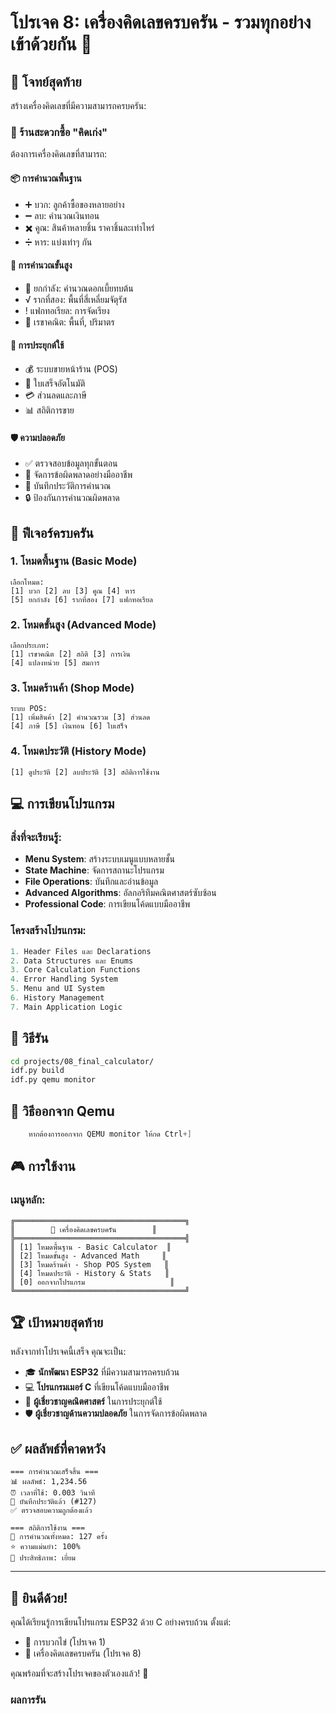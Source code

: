 # โปรเจค 8: เครื่องคิดเลขครบครัน - รวมทุกอย่างเข้าด้วยกัน 🧮

## 🎯 โจทย์สุดท้าย
สร้างเครื่องคิดเลขที่มีความสามารถครบครัน:

### 🏪 ร้านสะดวกซื้อ "คิดเก่ง"
ต้องการเครื่องคิดเลขที่สามารถ:

#### 📦 การคำนวณพื้นฐาน
- ➕ บวก: ลูกค้าซื้อของหลายอย่าง
- ➖ ลบ: คำนวณเงินทอน
- ✖️ คูณ: สินค้าหลายชิ้น ราคาชิ้นละเท่าไหร่
- ➗ หาร: แบ่งเท่าๆ กัน

#### 🔬 การคำนวณขั้นสูง
- 🔢 ยกกำลัง: คำนวณดอกเบี้ยทบต้น
- √ รากที่สอง: พื้นที่สี่เหลี่ยมจัตุรัส
- ! แฟกทอเรียล: การจัดเรียง
- 📐 เรขาคณิต: พื้นที่, ปริมาตร

#### 💼 การประยุกต์ใช้
- 💰 ระบบขายหน้าร้าน (POS)
- 🧾 ใบเสร็จอัตโนมัติ
- 💳 ส่วนลดและภาษี
- 📊 สถิติการขาย

#### 🛡️ ความปลอดภัย
- ✅ ตรวจสอบข้อมูลทุกขั้นตอน
- 🚨 จัดการข้อผิดพลาดอย่างมืออาชีพ
- 💾 บันทึกประวัติการคำนวณ
- 🔒 ป้องกันการคำนวณผิดพลาด

## 🧮 ฟีเจอร์ครบครัน

### 1. โหมดพื้นฐาน (Basic Mode)
```
เลือกโหมด:
[1] บวก [2] ลบ [3] คูณ [4] หาร
[5] ยกกำลัง [6] รากที่สอง [7] แฟกทอเรียล
```

### 2. โหมดขั้นสูง (Advanced Mode)
```
เลือกประเภท:
[1] เรขาคณิต [2] สถิติ [3] การเงิน
[4] แปลงหน่วย [5] สมการ
```

### 3. โหมดร้านค้า (Shop Mode)
```
ระบบ POS:
[1] เพิ่มสินค้า [2] คำนวณรวม [3] ส่วนลด
[4] ภาษี [5] เงินทอน [6] ใบเสร็จ
```

### 4. โหมดประวัติ (History Mode)
```
[1] ดูประวัติ [2] ลบประวัติ [3] สถิติการใช้งาน
```

## 💻 การเขียนโปรแกรม

### สิ่งที่จะเรียนรู้:
- **Menu System**: สร้างระบบเมนูแบบหลายชั้น
- **State Machine**: จัดการสถานะโปรแกรม
- **File Operations**: บันทึกและอ่านข้อมูล
- **Advanced Algorithms**: อัลกอริทึมคณิตศาสตร์ซับซ้อน
- **Professional Code**: การเขียนโค้ดแบบมืออาชีพ

### โครงสร้างโปรแกรม:
```c
1. Header Files และ Declarations
2. Data Structures และ Enums
3. Core Calculation Functions
4. Error Handling System
5. Menu and UI System
6. History Management
7. Main Application Logic
```

## 🚀 วิธีรัน

```bash
cd projects/08_final_calculator/
idf.py build
idf.py qemu monitor
```
## 🚪 วิธีออกจาก Qemu
``` c
    หากต้องการออกจาก QEMU monitor ให้กด Ctrl+]
``` 

## 🎮 การใช้งาน

### เมนูหลัก:
```
╔══════════════════════════════════════╗
║        🧮 เครื่องคิดเลขครบครัน        ║
╠══════════════════════════════════════╣
║ [1] โหมดพื้นฐาน - Basic Calculator  ║
║ [2] โหมดขั้นสูง - Advanced Math     ║
║ [3] โหมดร้านค้า - Shop POS System   ║
║ [4] โหมดประวัติ - History & Stats   ║
║ [0] ออกจากโปรแกรม                   ║
╚══════════════════════════════════════╝
```

## 🏆 เป้าหมายสุดท้าย

หลังจากทำโปรเจคนี้เสร็จ คุณจะเป็น:
- 🎓 **นักพัฒนา ESP32** ที่มีความสามารถครบถ้วน
- 💻 **โปรแกรมเมอร์ C** ที่เขียนโค้ดแบบมืออาชีพ
- 🧮 **ผู้เชี่ยวชาญคณิตศาสตร์** ในการประยุกต์ใช้
- 🛡️ **ผู้เชี่ยวชาญด้านความปลอดภัย** ในการจัดการข้อผิดพลาด

## ✅ ผลลัพธ์ที่คาดหวัง

```
=== การคำนวณเสร็จสิ้น ===
📊 ผลลัพธ์: 1,234.56
⏰ เวลาที่ใช้: 0.003 วินาที
💾 บันทึกประวัติแล้ว (#127)
✅ ตรวจสอบความถูกต้องแล้ว

=== สถิติการใช้งาน ===
🔢 การคำนวณทั้งหมด: 127 ครั้ง
⭐ ความแม่นยำ: 100%
🚀 ประสิทธิภาพ: เยี่ยม
```

---

## 🎉 ยินดีด้วย!

คุณได้เรียนรู้การเขียนโปรแกรม ESP32 ด้วย C อย่างครบถ้วน ตั้งแต่:
- 🍳 การบวกไข่ (โปรเจค 1)
- 🧮 เครื่องคิดเลขครบครัน (โปรเจค 8)

คุณพร้อมที่จะสร้างโปรเจคของตัวเองแล้ว! 🚀

### ผลการรัน
```

```
